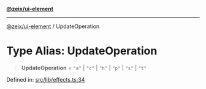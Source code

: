 [**@zeix/ui-element**](../README.md)

***

[@zeix/ui-element](../globals.md) / UpdateOperation

# Type Alias: UpdateOperation

> **UpdateOperation** = `"a"` \| `"c"` \| `"h"` \| `"p"` \| `"s"` \| `"t"`

Defined in: [src/lib/effects.ts:34](https://github.com/zeixcom/ui-element/blob/6285025fa3b3778fb2f356dae80a5fa6250ac264/src/lib/effects.ts#L34)
